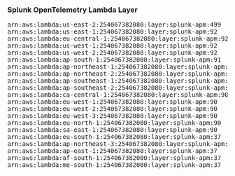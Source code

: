 <h3>Splunk OpenTelemetry Lambda Layer</h3>

<pre>
arn:aws:lambda:us-east-2:254067382080:layer:splunk-apm:499
arn:aws:lambda:us-east-1:254067382080:layer:splunk-apm:92
arn:aws:lambda:eu-central-1:254067382080:layer:splunk-apm:92
arn:aws:lambda:us-west-1:254067382080:layer:splunk-apm:92
arn:aws:lambda:us-west-2:254067382080:layer:splunk-apm:92
arn:aws:lambda:ap-south-1:254067382080:layer:splunk-apm:91
arn:aws:lambda:ap-northeast-1:254067382080:layer:splunk-apm:91
arn:aws:lambda:ap-northeast-2:254067382080:layer:splunk-apm:91
arn:aws:lambda:ap-southeast-1:254067382080:layer:splunk-apm:91
arn:aws:lambda:ap-southeast-2:254067382080:layer:splunk-apm:90
arn:aws:lambda:ca-central-1:254067382080:layer:splunk-apm:90
arn:aws:lambda:eu-west-1:254067382080:layer:splunk-apm:90
arn:aws:lambda:eu-west-2:254067382080:layer:splunk-apm:90
arn:aws:lambda:eu-west-3:254067382080:layer:splunk-apm:90
arn:aws:lambda:eu-north-1:254067382080:layer:splunk-apm:90
arn:aws:lambda:sa-east-1:254067382080:layer:splunk-apm:90
arn:aws:lambda:eu-south-1:254067382080:layer:splunk-apm:37
arn:aws:lambda:ap-northeast-3:254067382080:layer:splunk-apm:37
arn:aws:lambda:ap-east-1:254067382080:layer:splunk-apm:37
arn:aws:lambda:af-south-1:254067382080:layer:splunk-apm:37
arn:aws:lambda:me-south-1:254067382080:layer:splunk-apm:37
</pre>